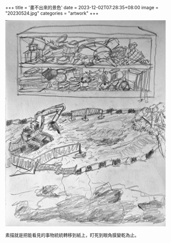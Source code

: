+++
title = '畫不出來的景色'
date = 2023-12-02T07:28:35+08:00
image = "20230524.jpg"
categories = "artwork"
+++

![complex-sketch](20230524.jpg)

素描就是把能看見的事物統統轉移到紙上，盯死到眼角膜變乾為止。
